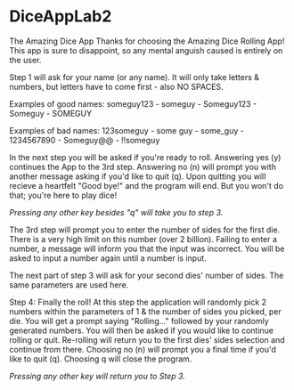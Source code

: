 # DiceAppLab2
The Amazing Dice App
Thanks for choosing the Amazing Dice Rolling App! This app is sure to disappoint, so any mental anguish caused is entirely on the user.

Step 1 will ask for your name (or any name). It will only take letters & numbers, but letters have to come first - also NO SPACES. 

Examples of good names: someguy123 - someguy - Someguy123 - Someguy - SOMEGUY

Examples of bad names: 123someguy - some guy - some_guy - 1234567890 - Someguy@@ - !!someguy

In the next step you will be asked if you're ready to roll. 
Answering yes (y) continues the App to the 3rd step. 
Answering no (n) will prompt you with another message asking if you'd like to quit (q). Upon quitting you will recieve 
a heartfelt "Good bye!" and the program will end. But you won't do that; you're here to play dice! 

*Pressing any other key besides "q" will take you to step 3.* 

The 3rd step will prompt you to enter the number of sides for the first die. There is a very high limit on this number (over 2 billion). 
Failing to enter a number, a message will inform you that the input was incorrect. 
You will be asked to input a number again until a number is input.

The next part of step 3 will ask for your second dies' number of sides. The same parameters are used here.

Step 4: Finally the roll! At this step the application will randomly pick 2 numbers within the parameters of 
1 & the number of sides you picked, per die. You will get a prompt saying "Rolling..." followed by your randomly generated numbers. 
You will then be asked if you would like to continue rolling or quit. 
Re-rolling will return you to the first dies' sides selection and continue from there. 
Choosing no (n) will prompt you a final time if you'd like to quit (q). Choosing q will close the program. 

*Pressing any other key will return you to Step 3.*
